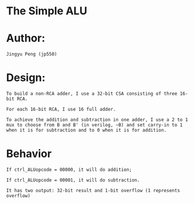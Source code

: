 # The Simple ALU
# Author:
    Jingyu Peng (jp550)
# Design:
    To build a non-RCA adder, I use a 32-bit CSA consisting of three 16-bit RCA. 
    
    For each 16-bit RCA, I use 16 full adder.

    To achieve the addition and subtraction in one adder, I use a 2 to 1 mux to choose from B and B' (in verilog, ~B) and set carry-in to 1 when it is for subtraction and to 0 when it is for addition. 

# Behavior
    If ctrl_ALUopcode = 00000, it will do addition;

    If ctrl_ALUopcode = 00001, it will do subtraction. 

    It has two output: 32-bit result and 1-bit overflow (1 represents overflow)


